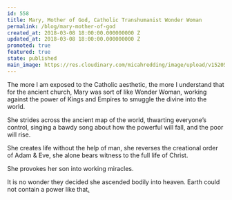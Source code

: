 ```yaml
---
id: 558
title: Mary, Mother of God, Catholic Transhumanist Wonder Woman
permalink: /blog/mary-mother-of-god
created_at: 2018-03-08 18:00:00.000000000 Z
updated_at: 2018-03-08 18:00:00.000000000 Z
promoted: true
featured: true
state: published
main_image: https://res.cloudinary.com/micahredding/image/upload/v1520550780/mary_takeoff.jpg
---
```

The more I am exposed to the Catholic aesthetic, the more I understand that for the ancient church, Mary was sort of like Wonder Woman, working against the power of Kings and Empires to smuggle the divine into the world.

She strides across the ancient map of the world, thwarting everyone’s control, singing a bawdy song about how the powerful will fall, and the poor will rise.

She creates life without the help of man, she reverses the creational order of Adam & Eve, she alone bears witness to the full life of Christ.

She provokes her son into working miracles.

It is no wonder they decided she ascended bodily into heaven. Earth could not contain a power like that[.](https://twitter.com/micahtredding/status/945338999274725382)

